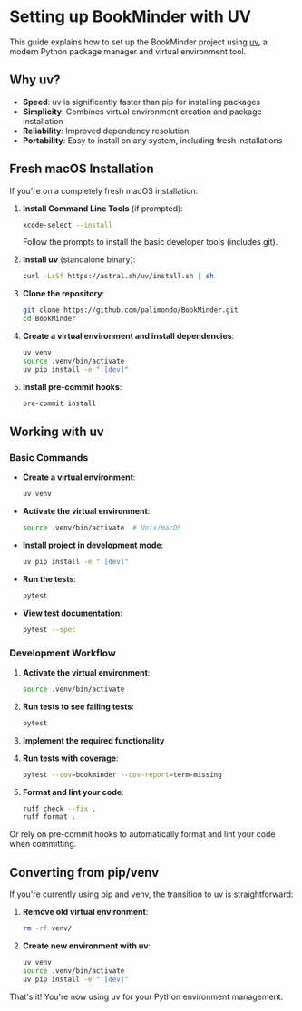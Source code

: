 # Setting up BookMinder with UV

This guide explains how to set up the BookMinder project using [uv](https://github.com/astral-sh/uv), a modern Python package manager and virtual environment tool.

## Why uv?

- **Speed**: uv is significantly faster than pip for installing packages
- **Simplicity**: Combines virtual environment creation and package installation
- **Reliability**: Improved dependency resolution
- **Portability**: Easy to install on any system, including fresh installations

## Fresh macOS Installation

If you're on a completely fresh macOS installation:

1. **Install Command Line Tools** (if prompted):
   ```bash
   xcode-select --install
   ```
   Follow the prompts to install the basic developer tools (includes git).

2. **Install uv** (standalone binary):
   ```bash
   curl -LsSf https://astral.sh/uv/install.sh | sh
   ```

3. **Clone the repository**:
   ```bash
   git clone https://github.com/palimondo/BookMinder.git
   cd BookMinder
   ```

4. **Create a virtual environment and install dependencies**:
   ```bash
   uv venv
   source .venv/bin/activate
   uv pip install -e ".[dev]"
   ```

5. **Install pre-commit hooks**:
   ```bash
   pre-commit install
   ```

## Working with uv

### Basic Commands

- **Create a virtual environment**:
  ```bash
  uv venv
  ```

- **Activate the virtual environment**:
  ```bash
  source .venv/bin/activate  # Unix/macOS
  ```

- **Install project in development mode**:
  ```bash
  uv pip install -e ".[dev]"
  ```

- **Run the tests**:
  ```bash
  pytest
  ```

- **View test documentation**:
  ```bash
  pytest --spec
  ```

### Development Workflow

1. **Activate the virtual environment**:
   ```bash
   source .venv/bin/activate
   ```

2. **Run tests to see failing tests**:
   ```bash
   pytest
   ```

3. **Implement the required functionality**

4. **Run tests with coverage**:
   ```bash
   pytest --cov=bookminder --cov-report=term-missing
   ```

5. **Format and lint your code**:
   ```bash
   ruff check --fix .
   ruff format .
   ```

Or rely on pre-commit hooks to automatically format and lint your code when committing.

## Converting from pip/venv

If you're currently using pip and venv, the transition to uv is straightforward:

1. **Remove old virtual environment**:
   ```bash
   rm -rf venv/
   ```

2. **Create new environment with uv**:
   ```bash
   uv venv
   source .venv/bin/activate
   uv pip install -e ".[dev]"
   ```

That's it! You're now using uv for your Python environment management.
